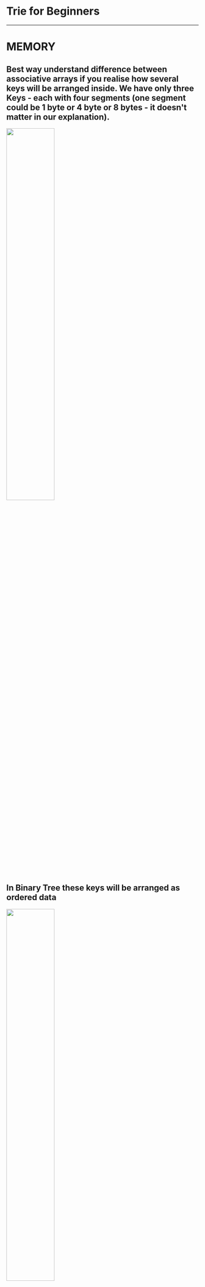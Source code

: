 # Trie for Beginners
___
# MEMORY
## Best way understand difference between associative arrays if you realise how several keys will be arranged inside. We have only three Keys - each with four segments (one segment could be 1 byte or 4 byte or 8 bytes - it doesn't matter in our explanation).
<img src="http://www.booben.com/keys.png" width="50%" height="50%" />

## In Binary Tree these keys will be arranged as ordered data
<img src="http://www.booben.com/inside_binary_tree.png" width="50%" height="50%" />

## In Hashtable these keys will be arranged in more complex structure as unordered data. Also sometimes it needs more extra space.
<img src="http://www.booben.com/inside_hashtable.png" width="50%" height="50%" />

## In Trie these keys will be arranged as ordered data and sometimes it requires a little bit less space.
<img src="http://www.booben.com/inside_trie.png" width="50%" height="50%" />

___
# INSERT
## OK. What happens if we want insert a new key into each structure ?
<img src="http://www.booben.com/new_key.png" width="50%" height="50%" />

## In Binary Tree we need find right place in ordered sequence and insert our key there. Sometimes we need split our page to do balancing of tree.
<img src="http://www.booben.com/insert_new_key_binary_tree.png" width="50%" height="50%" />

## If you have a good hash function in almost cases you just filled new empty space in Address Table. But if you have much data, even with good hash function you will have much collisions. Here illustrated Best Case for Hashtable without any collisions. 
<img src="http://www.booben.com/insert_new_key_hashtable.png" width="50%" height="50%" />

## If you insert a new key into Trie, you needn't reallocate or balancing data and you can use existing segments as part of your new key.
<img src="http://www.booben.com/insert_new_key_trie.png" width="50%" height="50%" />

___
# LOOKUP
## If you search a key in Binary Tree you need always makes long jumps. If you have 1 million keys these jumps will be about 20.
<img src="http://www.booben.com/lookup_new_key_binary_tree.png" width="50%" height="50%" />

## In Hashtable in Best Case you put your key into hash function and after calculation of address you make one long jump by this address. But this is not enough, when you come by address you need scan your key again to ensure that this address is right. In collision case you need scan all scope of collided keys.
<img src="http://www.booben.com/lookup_new_key_hashtable.png" width="50%" height="50%" />

## In Trie you always scan key only once. It could costs several long jumps, but maximum amount of jumps always constant. It like a maze - you need find right way.
<img src="http://www.booben.com/lookup_new_key_trie.png" width="50%" height="50%" />

___
# SCAN BY RANGE
## What happens if we want scan range of keys ?
<img src="http://www.booben.com/scan_range_from_to.png" width="50%" height="50%" />

## In Binary Tree first of all you need find first key (from) and then scan next keys after.
<img src="http://www.booben.com/scan_range_binary_tree.png" width="50%" height="50%" />

## There is no good way scan a Hashtable because all data unordered.
<img src="http://www.booben.com/scan_range_hashtable.png" width="50%" height="50%" />

## In Trie you need scan only sub tree
<img src="http://www.booben.com/scan_range_trie.png" width="50%" height="50%" />
___

## Of course the real life a little bit complex than illustrated simple cases above. And real implementations could be much more effective than mentioned here, but it was only for understand main idea of Trie.

___
## ENJOY
